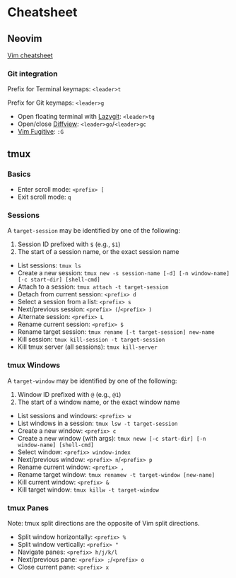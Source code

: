 # Cheatsheet

## Neovim

[Vim cheatsheet](https://quickref.me/vim)

### Git integration

Prefix for Terminal keymaps: `<leader>t`

Prefix for Git keymaps: `<leader>g`

-   Open floating terminal with [Lazygit](https://github.com/jesseduffield/lazygit): `<leader>tg`
-   Open/close [Diffview](https://github.com/sindrets/diffview.nvim): `<leader>go`/`<leader>gc`
-   [Vim Fugitive](https://github.com/tpope/vim-fugitive): `:G`

## tmux

### Basics

-   Enter scroll mode: `<prefix> [`
-   Exit scroll mode: `q`

### Sessions

A `target-session` may be identified by one of the following:

1.  Session ID prefixed with `$` (e.g., `$1`)
2.  The start of a session name, or the exact session name

-   List sessions: `tmux ls`
-   Create a new session: `tmux new -s session-name [-d] [-n window-name] [-c start-dir] [shell-cmd]`
-   Attach to a session: `tmux attach -t target-session`
-   Detach from current session: `<prefix> d`
-   Select a session from a list: `<prefix> s`
-   Next/previous session: `<prefix> (`/`<prefix> )`
-   Alternate session: `<prefix> L`
-   Rename current session: `<prefix> $`
-   Rename target session: `tmux rename [-t target-session] new-name`
-   Kill session: `tmux kill-session -t target-session`
-   Kill tmux server (all sessions): `tmux kill-server`

### tmux Windows

A `target-window` may be identified by one of the following:

1.  Window ID prefixed with `@` (e.g., `@1`)
2.  The start of a window name, or the exact window name

-   List sessions and windows: `<prefix> w`
-   List windows in a session: `tmux lsw -t target-session`
-   Create a new window: `<prefix> c`
-   Create a new window (with args): `tmux neww [-c start-dir] [-n window-name] [shell-cmd]`
-   Select window: `<prefix> window-index`
-   Next/previous window: `<prefix> n`/`<prefix> p`
-   Rename current window: `<prefix> ,`
-   Rename target window: `tmux renamew -t target-window [new-name]`
-   Kill current window: `<prefix> &`
-   Kill target window: `tmux killw -t target-window`

### tmux Panes

Note: tmux split directions are the opposite of Vim split directions.

-   Split window horizontally: `<prefix> %`
-   Split window vertically: `<prefix> "`
-   Navigate panes: `<prefix> h/j/k/l`
-   Next/previous pane: `<prefix> ;`/`<prefix> o`
-   Close current pane: `<prefix> x`
